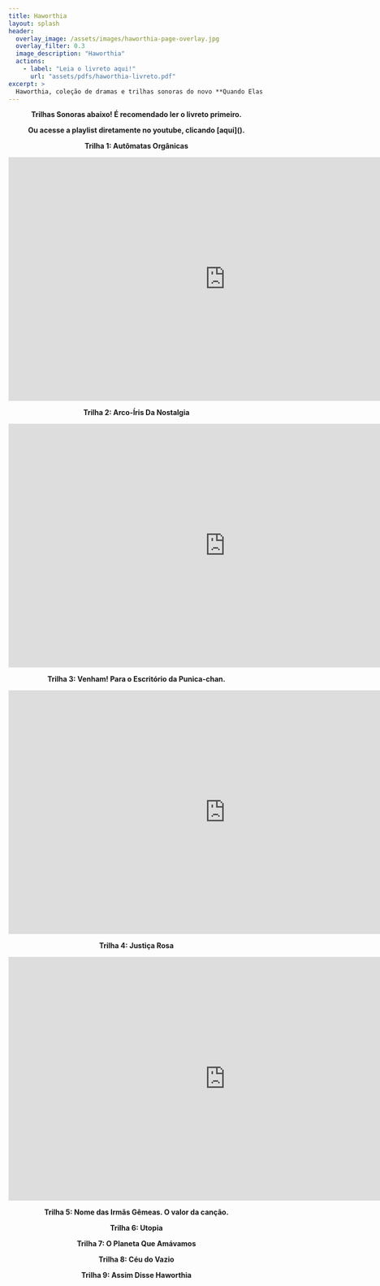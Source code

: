 ```yaml
---
title: Haworthia
layout: splash
header:
  overlay_image: /assets/images/haworthia-page-overlay.jpg
  overlay_filter: 0.3
  image_description: "Haworthia"
  actions:
    - label: "Leia o livreto aqui!"
      url: "assets/pdfs/haworthia-livreto.pdf"
excerpt: >
  Haworthia, coleção de dramas e trilhas sonoras do novo **Quando Elas Choram**.<br/>
---
```


 <p align=center><b>Trilhas Sonoras abaixo! É recomendado ler o livreto primeiro.</b></p>
<p align=center><b>Ou acesse a playlist diretamente no youtube, clicando [aqui]().</b></p>

<p align=center><b>Trilha 1: Autômatas Orgânicas</b></p>
 
 <iframe width="853" height="480" src="https://www.youtube.com/embed/dYvXibl7I58" frameborder="0" allow="accelerometer; autoplay; encrypted-media; gyroscope; picture-in-picture" allowfullscreen></iframe>
 
<p align=center><b>Trilha 2: Arco-Íris Da Nostalgia</b></p>

<iframe width="853" height="480" src="https://www.youtube.com/embed/b8NhN9TAi68" frameborder="0" allow="accelerometer; autoplay; encrypted-media; gyroscope; picture-in-picture" allowfullscreen></iframe>

<p align=center><b>Trilha 3: Venham! Para o Escritório da Punica-chan.</b></p>

<iframe width="853" height="480" src="https://www.youtube.com/embed/BtPZ6F7lBlo" frameborder="0" allow="accelerometer; autoplay; encrypted-media; gyroscope; picture-in-picture" allowfullscreen></iframe>

<p align=center><b>Trilha 4: Justiça Rosa</b></p>

<iframe width="853" height="480" src="https://www.youtube.com/embed/LgCBwQTJfDw" frameborder="0" allow="accelerometer; autoplay; encrypted-media; gyroscope; picture-in-picture" allowfullscreen></iframe>

<p align=center><b>Trilha 5: Nome das Irmãs Gêmeas. O valor da canção.</b></p>

<p align=center><b>Trilha 6: Utopia</b></p>

<p align=center><b>Trilha 7: O Planeta Que Amávamos</b></p>

<p align=center><b>Trilha 8: Céu do Vazio</b></p>

<p align=center><b>Trilha 9: Assim Disse Haworthia</b></p>





